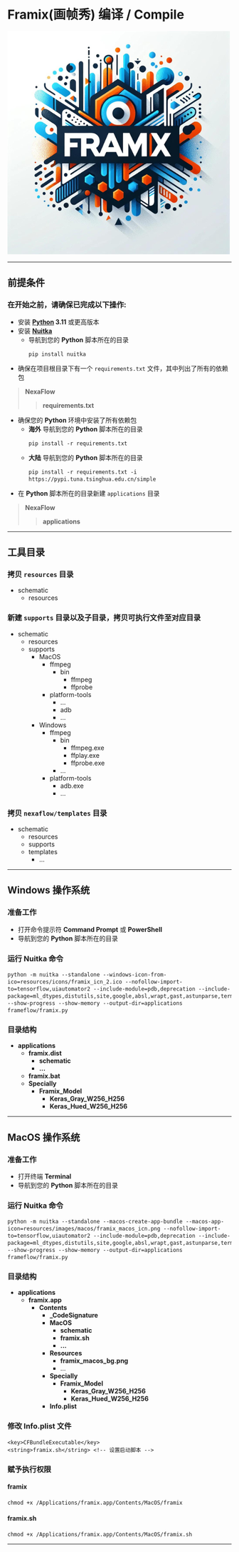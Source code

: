 # Framix(画帧秀) 编译 / Compile

![LOGO](resources/images/illustration/Compile.png)

---

## 前提条件
### 在开始之前，请确保已完成以下操作:
- 安装 **[Python](https://www.python.org/downloads/) 3.11** 或更高版本
- 安装 **[Nuitka](https://nuitka.net/)**
  - 导航到您的 **Python** 脚本所在的目录
    ```
    pip install nuitka
    ```
- 确保在项目根目录下有一个 `requirements.txt` 文件，其中列出了所有的依赖包
> **NexaFlow**
>> **requirements.txt**
- 确保您的 **Python** 环境中安装了所有依赖包
  - **海外** 导航到您的 **Python** 脚本所在的目录
    ```
    pip install -r requirements.txt
    ```
  - **大陆** 导航到您的 **Python** 脚本所在的目录
    ```
    pip install -r requirements.txt -i https://pypi.tuna.tsinghua.edu.cn/simple
    ```
- 在 **Python** 脚本所在的目录新建 `applications` 目录
> **NexaFlow**
>> **applications**

---

## 工具目录
### 拷贝 `resources` 目录
- schematic
  - resources

### 新建 `supports` 目录以及子目录，拷贝可执行文件至对应目录
- schematic
  - resources
  - supports
    - MacOS
      - ffmpeg
        - bin
          - ffmpeg
          - ffprobe
      - platform-tools
        - ...
        - adb
        - ...
    - Windows
      - ffmpeg
        - bin
          - ffmpeg.exe
          - ffplay.exe
          - ffprobe.exe
        - ...
      - platform-tools
        - adb.exe
        - ...

### 拷贝 `nexaflow/templates` 目录
- schematic
  - resources
  - supports
  - templates
    - ...

---

## Windows 操作系统
### 准备工作
- 打开命令提示符 **Command Prompt** 或 **PowerShell**
- 导航到您的 **Python** 脚本所在的目录

### 运行 Nuitka 命令
```
python -m nuitka --standalone --windows-icon-from-ico=resources/icons/framix_icn_2.ico --nofollow-import-to=tensorflow,uiautomator2 --include-module=pdb,deprecation --include-package=ml_dtypes,distutils,site,google,absl,wrapt,gast,astunparse,termcolor,opt_einsum,flatbuffers,h5py,adbutils,pygments --show-progress --show-memory --output-dir=applications frameflow/framix.py
```

### 目录结构
- **applications**
  - **framix.dist**
    - **schematic**
    - **...**
  - **framix.bat**
  - **Specially**
    - **Framix_Model**
      - **Keras_Gray_W256_H256**
      - **Keras_Hued_W256_H256** 

---

## MacOS 操作系统
### 准备工作
- 打开终端 **Terminal** 
- 导航到您的 **Python** 脚本所在的目录

### 运行 Nuitka 命令
```
python -m nuitka --standalone --macos-create-app-bundle --macos-app-icon=resources/images/macos/framix_macos_icn.png --nofollow-import-to=tensorflow,uiautomator2 --include-module=pdb,deprecation --include-package=ml_dtypes,distutils,site,google,absl,wrapt,gast,astunparse,termcolor,opt_einsum,flatbuffers,h5py,adbutils,pygments --show-progress --show-memory --output-dir=applications frameflow/framix.py
```

### 目录结构
- **applications**
  - **framix.app**
    - **Contents**
      - **_CodeSignature**
      - **MacOS**
        - **schematic**
        - **framix.sh**
        - **...**
      - **Resources**
        - **framix_macos_bg.png**
        - ...
      - **Specially**
        - **Framix_Model**
          - **Keras_Gray_W256_H256**
          - **Keras_Hued_W256_H256**
      - **Info.plist**

### 修改 Info.plist 文件
```
<key>CFBundleExecutable</key>
<string>framix.sh</string> <!-- 设置启动脚本 -->
```

### 赋予执行权限
#### framix
```
chmod +x /Applications/framix.app/Contents/MacOS/framix
```

#### framix.sh
```
chmod +x /Applications/framix.app/Contents/MacOS/framix.sh
```

---